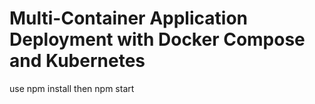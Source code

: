 # Multi-Container Application Deployment with Docker Compose and Kubernetes
 use npm install
 then npm start
